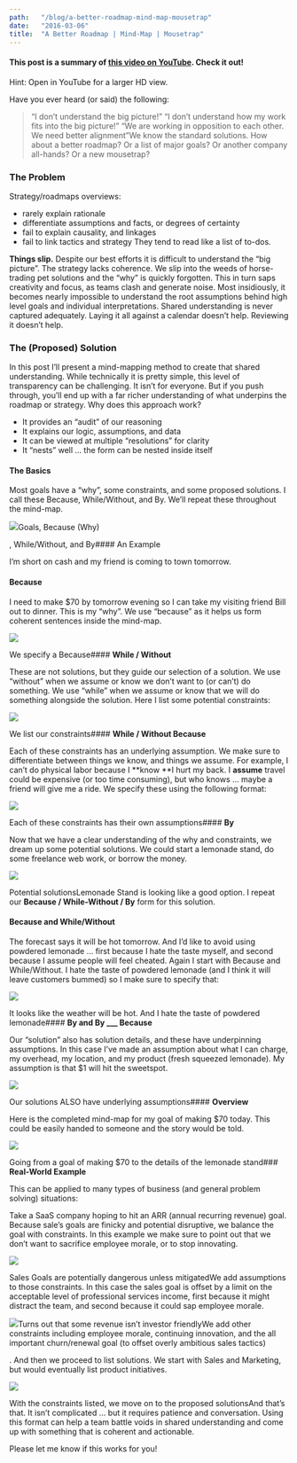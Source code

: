 ```yaml
---
path:	"/blog/a-better-roadmap-mind-map-mousetrap"
date:	"2016-03-06"
title:	"A Better Roadmap | Mind-Map | Mousetrap"
---
```


#### This post is a summary of [this video on YouTube](https://www.youtube.com/watch?v=H8Xlrd2QGmU&feature=youtu.be). Check it out!

Hint: Open in YouTube for a larger HD view.

Have you ever heard (or said) the following:


> “I don’t understand the big picture!”
> “I don’t understand how my work fits into the big picture!”
> “We are working in opposition to each other. We need better alignment”We know the standard solutions. How about a better roadmap? Or a list of major goals? Or another company all-hands? Or a new mousetrap?

### **The Problem**

Strategy/roadmaps overviews:

* rarely explain rationale
* differentiate assumptions and facts, or degrees of certainty
* fail to explain causality, and linkages
* fail to link tactics and strategy
They tend to read like a list of to-dos.

**Things slip.** Despite our best efforts it is difficult to understand the “big picture”. The strategy lacks coherence. We slip into the weeds of horse-trading pet solutions and the “why” is quickly forgotten. This in turn saps creativity and focus, as teams clash and generate noise. Most insidiously, it becomes nearly impossible to understand the root assumptions behind high level goals and individual interpretations. Shared understanding is never captured adequately. Laying it all against a calendar doesn’t help. Reviewing it doesn’t help.

### **The (Proposed) Solution**

In this post I’ll present a mind-mapping method to create that shared understanding. While technically it is pretty simple, this level of transparency can be challenging. It isn’t for everyone. But if you push through, you’ll end up with a far richer understanding of what underpins the roadmap or strategy. Why does this approach work?

* It provides an “audit” of our reasoning
* It explains our logic, assumptions, and data
* It can be viewed at multiple “resolutions” for clarity
* It “nests” well … the form can be nested inside itself
#### **The Basics**

Most goals have a “why”, some constraints, and some proposed solutions. I call these Because, While/Without, and By. We’ll repeat these throughout the mind-map.

![](/images/0*nzHBM1ylBXCLtK2K.)Goals, Because (Why)

, While/Without, and By#### An Example

I’m short on cash and my friend is coming to town tomorrow.

#### **Because**

I need to make $70 by tomorrow evening so I can take my visiting friend Bill out to dinner. This is my “why”. We use “because” as it helps us form coherent sentences inside the mind-map.

![](/images/0*ArYivwgy1VlOI8Jc.)

We specify a Because#### **While / Without**

These are not solutions, but they guide our selection of a solution. We use “without” when we assume or know we don’t want to (or can’t) do something. We use “while” when we assume or know that we will do something alongside the solution. Here I list some potential constraints:

![](/images/0*Or107y94C41XPzIF.)

We list our constraints#### **While / Without Because**

Each of these constraints has an underlying assumption. We make sure to differentiate between things we know, and things we assume. For example, I can’t do physical labor because I **know **I hurt my back. I **assume** travel could be expensive (or too time consuming), but who knows … maybe a friend will give me a ride. We specify these using the following format:

![](/images/0*82X3iALLAwDRW1pV.)

Each of these constraints has their own assumptions#### **By**

Now that we have a clear understanding of the why and constraints, we dream up some potential solutions. We could start a lemonade stand, do some freelance web work, or borrow the money.

![](/images/0*s7ekH2oKdVA07wQ3.)

Potential solutionsLemonade Stand is looking like a good option. I repeat our **Because / While-Without / By** form for this solution.

#### **Because and While/Without**

The forecast says it will be hot tomorrow. And I’d like to avoid using powdered lemonade … first because I hate the taste myself, and second because I assume people will feel cheated. Again I start with Because and While/Without. I hate the taste of powdered lemonade (and I think it will leave customers bummed) so I make sure to specify that:

![](/images/0*CbdL-yVEBKLksRAY.)

It looks like the weather will be hot. And I hate the taste of powdered lemonade#### **By and By \_\_\_ Because**

Our “solution” also has solution details, and these have underpinning assumptions. In this case I’ve made an assumption about what I can charge, my overhead, my location, and my product (fresh squeezed lemonade). My assumption is that $1 will hit the sweetspot.

![](/images/0*3H-cvImu_R5evCO0.)

Our solutions ALSO have underlying assumptions#### **Overview**

Here is the completed mind-map for my goal of making $70 today. This could be easily handed to someone and the story would be told.

![](/images/0*kAn3K-9R1cLf06vL.)

Going from a goal of making $70 to the details of the lemonade stand### **Real-World Example**

This can be applied to many types of business (and general problem solving) situations:

Take a SaaS company hoping to hit an ARR (annual recurring revenue) goal. Because sale’s goals are finicky and potential disruptive, we balance the goal with constraints. In this example we make sure to point out that we don’t want to sacrifice employee morale, or to stop innovating.

![](/images/0*J5g-RFZoXxRw7cNV.)

Sales Goals are potentially dangerous unless mitigatedWe add assumptions to those constraints. In this case the sales goal is offset by a limit on the acceptable level of professional services income, first because it might distract the team, and second because it could sap employee morale.

![](/images/0*hzHHgN5-wieIblQq.)Turns out that some revenue isn’t investor friendlyWe add other constraints including employee morale, continuing innovation, and the all important churn/renewal goal (to offset overly ambitious sales tactics)

. And then we proceed to list solutions. We start with Sales and Marketing, but would eventually list product initiatives.

![](/images/0*APW7dSWMSz6fxWku.)

With the constraints listed, we move on to the proposed solutionsAnd that’s that. It isn’t complicated … but it requires patience and conversation. Using this format can help a team battle voids in shared understanding and come up with something that is coherent and actionable.

Please let me know if this works for you!

